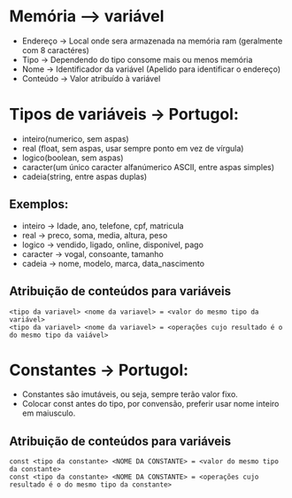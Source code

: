 # Memória --> variável
- Endereço -> Local onde sera armazenada na memória ram (geralmente com 8 caractéres)
- Tipo -> Dependendo do tipo consome mais ou menos memória
- Nome -> Identificador da variável (Apelido para identificar o endereço)
- Conteúdo -> Valor atribuído à variável

# Tipos de variáveis -> Portugol:
- inteiro(numerico, sem aspas)
- real (float, sem aspas, usar sempre ponto em vez de vírgula)
- logico(boolean, sem aspas)
- caracter(um único caracter alfanúmerico ASCII, entre aspas simples)
- cadeia(string, entre aspas duplas)

## Exemplos:
- inteiro -> Idade, ano, telefone, cpf, matricula
- real -> preco, soma, media, altura, peso
- logico -> vendido, ligado, online, disponivel, pago
- caracter -> vogal, consoante, tamanho
- cadeia -> nome, modelo, marca, data_nascimento

## Atribuição de conteúdos para variáveis
```
<tipo da variavel> <nome da variavel> = <valor do mesmo tipo da variável>
<tipo da variavel> <nome da variavel> = <operações cujo resultado é o do mesmo tipo da vaiável>
```
# Constantes -> Portugol:
- Constantes são imutáveis, ou seja, sempre terão valor fixo.
- Colocar const antes do tipo, por convensão, preferir usar nome inteiro em maiusculo.

## Atribuição de conteúdos para variáveis
```
const <tipo da constante> <NOME DA CONSTANTE> = <valor do mesmo tipo da constante>
const <tipo da constante> <NOME DA CONSTANTE> = <operações cujo resultado é o do mesmo tipo da constante>
```
